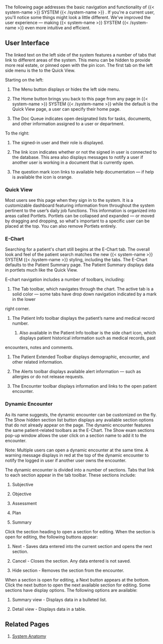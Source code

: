 The following page addresses the basic navigation and functionality of {{< system-name >}} SYSTEM {{< /system-name >}} . If you're a current user, you'll notice some things might look a little different. We've improved the user experience — making {{< system-name >}} SYSTEM {{< /system-name >}} even more intuitive and efficient.



## User Interface

The linked text on the left side of the system features a number of tabs that link to different areas of the system. This menu can be hidden to provide more real estate, or pinned open with the pin icon. The first tab on the left side menu is the to the Quick View.

Starting on the left:

1. The Menu button displays or hides the left side menu.

2. The Home button brings you back to this page from any page in {{< system-name >}} SYSTEM {{< /system-name >}} while the default is the Quick View page, a user can specify their home page.

3. The Doc Queue indicates open designated lists for tasks, documents, and other information assigned to a user or department.

To the right:

1. The signed-in user and their role is displayed.

2. The link icon indicates whether or not the signed in user is connected to the database. This area also displays messages to notify a user if another user is working in a document that is currently open.

3. The question mark icon links to available help documentation — if help is available the icon is orange.



### Quick View

Most users see this page when they sign in to the system. It is a customizable dashboard featuring information from throughout the system pertinent to the user’s daily job functions. This information is organized into areas called Portlets. Portlets can be collapsed and expanded — or moved by dragging and dropping, so what's important to a specific user can be placed at the top. You can also remove Portlets entirely.

### E-Chart

Searching for a patient's chart still begins at the E-Chart tab. The overall look and feel of the patient search matches the new {{< system-name >}} SYSTEM {{< /system-name >}} styling, including the tabs. The E-Chart defaults to the Patient Summary page. The Patient Summary displays data in portlets much like the Quick View.

E-chart navigation includes a number of toolbars, including:

1. The Tab toolbar, which navigates through the chart. The active tab is a solid color — some tabs have drop down navigation indicated by a mark in the lower

right corner.

1. The Patient Info toolbar displays the patient’s name and medical record number.

    1. Also available in the Patient Info toolbar is the side chart icon, which displays patient historical information such as medical records, past

encounters, notes and comments.

1. The Patient Extended Toolbar displays demographic, encounter, and other related information.

2. The Alerts toolbar displays available alert information — such as allergies or do not release requests.

3. The Encounter toolbar displays information and links to the open patient encounter.

### Dynamic Encounter

As its name suggests, the dynamic encounter can be customized on the fly. The Show hidden section list button displays any available section options that do not already appear on the page. The dynamic encounter features the same patient-related toolbars as the E-Chart. The Show exam sections pop-up window allows the user click on a section name to add it to the encounter.

Note: Multiple users can open a dynamic encounter at the same time. A warning message displays in red at the top of the dynamic encounter to notify the logged in user if another user owns the encounter.

The dynamic encounter is divided into a number of sections. Tabs that link to each section appear in the tab toolbar. These sections include:

1. Subjective

2. Objective

3. Assessment

4. Plan

5. Summary

Click the section heading to open a section for editing. When the section is open for editing, the following buttons appear:

1. Next - Saves data entered into the current section and opens the next section.

2. Cancel - Closes the section. Any data entered is not saved.

3. Hide section - Removes the section from the encounter.

When a section is open for editing, a Next button appears at the bottom. Click the next button to open the next available section for editing. Some sections have display options. The following options are available:

1. Summary view - Displays data in a bulleted list.

2. Detail view - Displays data in a table.

## Related Pages

1. [System Anatomy](test.md)


